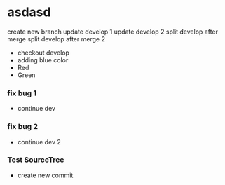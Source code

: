 # asdasd
create new branch
update develop 1
update develop 2
split develop after merge
split develop after merge 2

- checkout develop
- adding blue color
- Red
- Green
### fix bug 1
- continue dev
### fix bug 2
- continue dev 2
### Test SourceTree
- create new commit